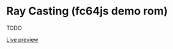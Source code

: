 # Ray Casting (fc64js demo rom)

TODO

[Live preview](https://theinvader360.github.io/fc64js/rom/demo/ray-casting/)
